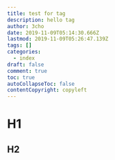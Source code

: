 ```yaml
---
title: test for tag
description: hello tag
author: 3cho
date: 2019-11-09T05:14:30.666Z
lastmod: 2019-11-09T05:26:47.139Z
tags: []
categories:
  - index
draft: false
comment: true
toc: true
autoCollapseToc: false
contentCopyright: copyleft
---
```


# H1
## H2
